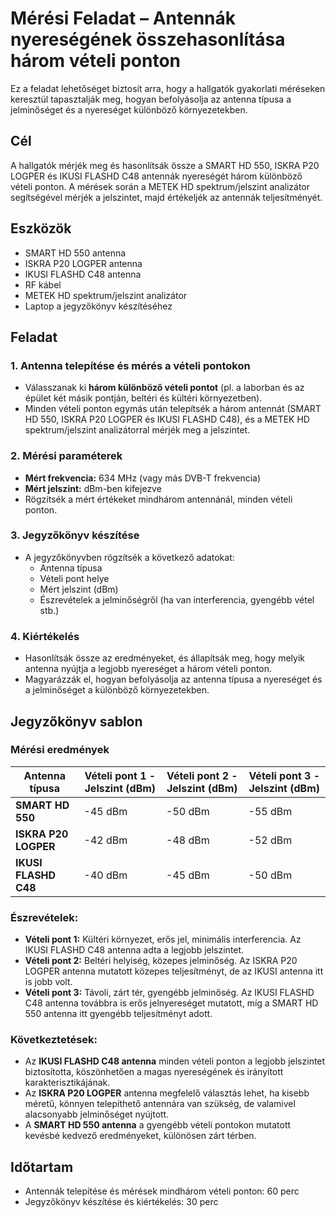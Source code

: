# Mérési Feladat – Antennák nyereségének összehasonlítása három vételi ponton   
Ez a feladat lehetőséget biztosít arra, hogy a hallgatók gyakorlati méréseken keresztül tapasztalják meg, hogyan befolyásolja az antenna típusa a jelminőséget és a nyereséget különböző környezetekben.

## Cél
A hallgatók mérjék meg és hasonlítsák össze a SMART HD 550, ISKRA P20 LOGPER és IKUSI FLASHD C48 antennák nyereségét három különböző vételi ponton. A mérések során a METEK HD spektrum/jelszint analizátor segítségével mérjék a jelszintet, majd értékeljék az antennák teljesítményét.

## Eszközök
- SMART HD 550 antenna
- ISKRA P20 LOGPER antenna
- IKUSI FLASHD C48 antenna
- RF kábel
- METEK HD spektrum/jelszint analizátor
- Laptop a jegyzőkönyv készítéséhez

## Feladat

### 1. Antenna telepítése és mérés a vételi pontokon
   - Válasszanak ki **három különböző vételi pontot** (pl. a laborban és az épület két másik pontján, beltéri és kültéri környezetben).
   - Minden vételi ponton egymás után telepítsék a három antennát (SMART HD 550, ISKRA P20 LOGPER és IKUSI FLASHD C48), és a METEK HD spektrum/jelszint analizátorral mérjék meg a jelszintet.
   
### 2. Mérési paraméterek
   - **Mért frekvencia:** 634 MHz (vagy más DVB-T frekvencia)
   - **Mért jelszint:** dBm-ben kifejezve
   - Rögzítsék a mért értékeket mindhárom antennánál, minden vételi ponton.

### 3. Jegyzőkönyv készítése
   - A jegyzőkönyvben rögzítsék a következő adatokat:
     - Antenna típusa
     - Vételi pont helye
     - Mért jelszint (dBm)
     - Észrevételek a jelminőségről (ha van interferencia, gyengébb vétel stb.)

### 4. Kiértékelés
   - Hasonlítsák össze az eredményeket, és állapítsák meg, hogy melyik antenna nyújtja a legjobb nyereséget a három vételi ponton.
   - Magyarázzák el, hogyan befolyásolja az antenna típusa a nyereséget és a jelminőséget a különböző környezetekben.

## Jegyzőkönyv sablon

### Mérési eredmények

| Antenna típusa      | Vételi pont 1 - Jelszint (dBm) | Vételi pont 2 - Jelszint (dBm) | Vételi pont 3 - Jelszint (dBm) |
|---------------------|-------------------------------|-------------------------------|-------------------------------|
| **SMART HD 550**     | -45 dBm                       | -50 dBm                       | -55 dBm                       |
| **ISKRA P20 LOGPER** | -42 dBm                       | -48 dBm                       | -52 dBm                       |
| **IKUSI FLASHD C48** | -40 dBm                       | -45 dBm                       | -50 dBm                       |

### Észrevételek:
- **Vételi pont 1:** Kültéri környezet, erős jel, minimális interferencia. Az IKUSI FLASHD C48 antenna adta a legjobb jelszintet.
- **Vételi pont 2:** Beltéri helyiség, közepes jelminőség. Az ISKRA P20 LOGPER antenna mutatott közepes teljesítményt, de az IKUSI antenna itt is jobb volt.
- **Vételi pont 3:** Távoli, zárt tér, gyengébb jelminőség. Az IKUSI FLASHD C48 antenna továbbra is erős jelnyereséget mutatott, míg a SMART HD 550 antenna itt gyengébb teljesítményt adott.

### Következtetések:
- Az **IKUSI FLASHD C48 antenna** minden vételi ponton a legjobb jelszintet biztosította, köszönhetően a magas nyereségének és irányított karakterisztikájának.
- Az **ISKRA P20 LOGPER** antenna megfelelő választás lehet, ha kisebb méretű, könnyen telepíthető antennára van szükség, de valamivel alacsonyabb jelminőséget nyújtott.
- A **SMART HD 550 antenna** a gyengébb vételi pontokon mutatott kevésbé kedvező eredményeket, különösen zárt térben.

## Időtartam
- Antennák telepítése és mérések mindhárom vételi ponton: 60 perc
- Jegyzőkönyv készítése és kiértékelés: 30 perc
